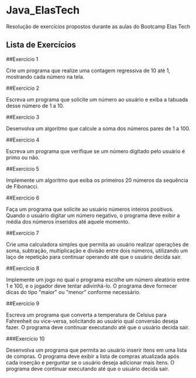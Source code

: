 # Java_ElasTech
Resolução de exercícios propostos durante as aulas do Bootcamp Elas Tech

## Lista de Exercícios

##Exercício 1 

  Crie um programa que realize uma contagem regressiva de 10 até 1, mostrando cada número na tela.

##Exercício 2

   Escreva um programa que solicite um número ao usuário e exiba a tabuada desse número de 1 a 10.

##Exercício 3

  Desenvolva um algoritmo que calcule a soma dos números pares de 1 a 100.

##Exercício 4

  Escreva um programa que verifique se um número digitado pelo usuário é primo ou não.

##Exercício 5

  Implemente um algoritmo que exiba os primeiros 20 números da sequência de Fibonacci.

##Exercício 6

  Faça um programa que solicite ao usuário números inteiros positivos. Quando o usuário digitar um número negativo, o programa deve exibir a média dos números inseridos até aquele momento.

##Exercício 7

  Crie uma calculadora simples que permita ao usuário realizar operações de soma, subtração, multiplicação e divisão entre dois números, utilizando um laço de repetição para continuar operando até que o usuário decida sair.

##Exercício 8

  Implemente um jogo no qual o programa escolhe um número aleatório entre 1 e 100, e o jogador deve tentar adivinhá-lo. O programa deve fornecer dicas do tipo "maior" ou "menor" conforme necessário.

##Exercício 9

  Escreva um programa que converta a temperatura de Celsius para Fahrenheit ou vice-versa, solicitando ao usuário qual conversão deseja fazer. O programa deve continuar executando até que o usuário decida sair.

###Exercício 10

  Desenvolva um programa que permita ao usuário inserir itens em uma lista de compras. O programa deve exibir a lista de compras atualizada após cada inserção e perguntar se o usuário deseja adicionar mais itens. O programa deve continuar executando até que o usuário decida sair.
